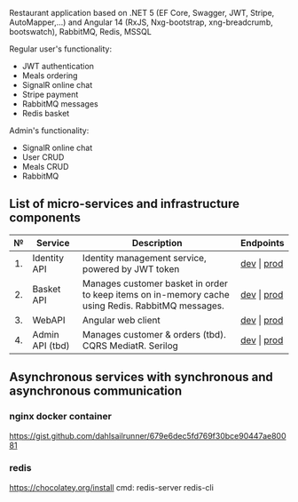 Restaurant application based on .NET 5 (EF Core, Swagger, JWT, Stripe, AutoMapper,...) and Angular 14 (RxJS, Nxg-bootstrap, xng-breadcrumb, bootswatch), RabbitMQ, Redis, MSSQL

Regular user's functionality:
* JWT authentication
* Meals ordering
* SignalR online chat
* Stripe payment
* RabbitMQ messages
* Redis basket

Admin's functionality:
* SignalR online chat
* User CRUD
* Meals CRUD
* RabbitMQ

## List of micro-services and infrastructure components

<table>
   <thead>
    <th>№</th>
    <th>Service</th>
    <th>Description</th>
	<th>Endpoints</th>
  </thead>
  <tbody>
    <tr>
        <td align="center">1.</td>
        <td>Identity API</td>
        <td>Identity management service, powered by JWT token</td>
        <td>
            <a href="#">dev</a> | <a href="#">prod</a>
        </td>
    </tr>
    <tr>
        <td align="center">2.</td>
        <td>Basket API</td>
        <td>Manages customer basket in order to keep items on in-memory cache using Redis. RabbitMQ messages.</td>
        <td>
            <a href="#">dev</a> |
            <a href="#">prod</a>
        </td>
    </tr>
    <tr>
        <td align="center">3.</td>
        <td>WebAPI</td>
        <td>Angular web client</td>
        <td>
            <a href="#">dev</a> |
            <a href="#">prod</a>
        </td>
    </tr>
	 <tr>
        <td align="center">4.</td>
        <td>Admin API (tbd)</td>
        <td>Manages customer & orders (tbd). CQRS MediatR. Serilog</td>
        <td>
            <a href="#">dev</a> |
            <a href="#">prod</a>
        </td>
    </tr>
  </tbody>  
</table>

## Asynchronous services with synchronous and asynchronous communication

### nginx docker container 
https://gist.github.com/dahlsailrunner/679e6dec5fd769f30bce90447ae80081

### redis
https://chocolatey.org/install
cmd: redis-server
	 redis-cli